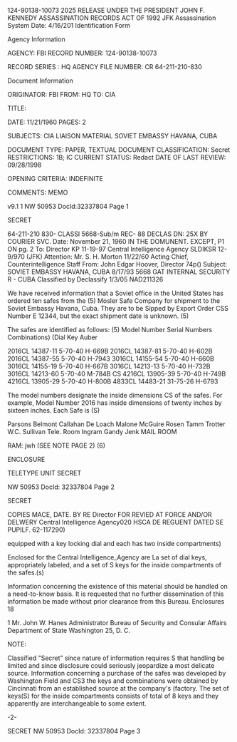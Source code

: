 124-90138-10073	 2025 RELEASE UNDER THE PRESIDENT JOHN F. KENNEDY ASSASSINATION RECORDS ACT OF 1992
JFK Assassination System Date: 4/16/201
Identification Form

Agency Information

AGENCY: FBI
RECORD NUMBER: 124-90138-10073

RECORD SERIES : HQ
AGENCY FILE NUMBER: CR 64-211-210-830

Document Information

ORIGINATOR: FBI
FROM: HQ
TO: CIA

TITLE:

DATE: 11/21/1960
PAGES: 2

SUBJECTS: CIA LIAISON MATERIAL
SOVIET EMBASSY HAVANA, CUBA

DOCUMENT TYPE: PAPER, TEXTUAL DOCUMENT
CLASSIFICATION: Secret
RESTRICTIONS: 1B; IC
CURRENT STATUS: Redact
DATE OF LAST REVIEW: 09/28/1998

OPENING CRITERIA: INDEFINITE

COMMENTS: MEMO

v9.1 1
NW 50953 DocId:32337804 Page 1

SECRET

64-211-210 830-
CLASSI 5668-Sub/m
REC- 88 DECLAS DN: 25X
BY COURIER SVC.
Date: November 21, 1960 IN THE DOMUNENT. EXCEPT, P1 ON pg. 2
To: Director KP 11-19-97
Central Intelligence Agency SLDIKSR 12-9/970 (JFK)
Attention: Mr. S. H. Morton 11/22/60
Acting Chief, Counterintelligence Staff
From: John Edgar Hoover, Director 74p()
Subject: SOVIET EMBASSY
HAVANA, CUBA 8/17/93 5668 GAT
INTERNAL SECURITY R - CUBA Classified by
Declassify 1/3/05 NAD211326

We have received information that a Soviet office
in the United States has ordered ten safes from the (5)
Mosler Safe Company for shipment to the Soviet Embassy
Havana, Cuba. They are to be Sipped by Export Order CSS
Number E 12344, but the exact shipment date is unknown. (5)

The safes are identified as follows: (5)
Model Number Serial Numbers Combinations) (Dial Key Auber

2016CL 14387-11 5-70-40 H-669B
2016CL 14387-81 5-70-40 H-602B
2016CL 14387-55 5-70-40 H-7943
3016CL 14155-54 5-70-40 H-660B
3016CL 14155-19 5-70-40 H-667B
3016CL 14213-13 5-70-40 H-732B
3016CL 14213-60 5-70-40 M-784B CS
4216CL 13905-39 5-70-40 H-749B
4216CL 13905-29 5-70-40 H-800B
4833CL 14483-21 31-75-26 H-6793

The model numbers designate the inside dimensions CS
of the safes. For example, Model Number 2016 has inside
dimensions of twenty inches by sixteen inches. Each Safe is (S)

Parsons
Belmont
Callahan
De Loach
Malone
McGuire
Rosen
Tamm
Trotter
W.C. Sullivan
Tele. Room
Ingram
Gandy
Jenk
MAIL ROOM

RAM: jwh (SEE NOTE PAGE 2)
(6)

ENCLOSURE

TELETYPE UNIT
SECRET

NW 50953 DocId: 32337804 Page 2

SECRET

COPIES MACE, DATE. BY
RE
Director FOR REVIED AT FORCE AND/OR DELWERY
Central Intelligence Agency020 HSCA DE REGUENT DATED
SE PUPILF. 62-117290)

equipped with a key locking dial and each has two inside
compartments)

Enclosed for the Central Intelligence_Agency are
La set of dial keys, appropriately labeled, and a set of S
keys for the inside compartments of the safes.(s)

Information concerning the existence of this
material should be handled on a need-to-know basis. It is
requested that no further dissemination of this information
be made without prior clearance from this Bureau.
Enclosures 18

1 Mr. John W. Hanes
Administrator
Bureau of Security and Consular Affairs
Department of State
Washington 25, D. C.

NOTE:

Classified "Secret" since nature of information requires
S
that handling be limited and since disclosure could seriously
jeopardize a most delicate source. Information concerning
a purchase of the safes was developed by Washington Field and CS3
the keys and combinations were obtained by Cincinnati from an
established source at the company's (factory. The set of keys(S)
for the inside compartments consists of total of 8 keys and
they apparently are interchangeable to some extent.

-2-

SECRET
NW 50953 DocId: 32337804 Page 3
